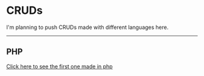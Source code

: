 # CRUDs
I'm planning to push CRUDs made with different languages here.

---

## PHP
[Click here to see the first one made in php]()